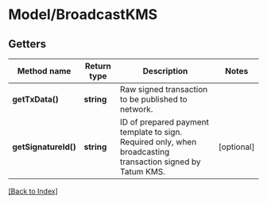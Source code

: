 # Model/BroadcastKMS

## Getters

Method name | Return type | Description | Notes
------------ | ------------- | ------------- | -------------
**getTxData()** | **string** | Raw signed transaction to be published to network. |
**getSignatureId()** | **string** | ID of prepared payment template to sign. Required only, when broadcasting transaction signed by Tatum KMS. | [optional]

[[Back to Index]](../index.md)
